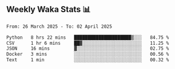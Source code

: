## Weekly Waka Stats 📊
<!--START_SECTION:waka-->

```txt
From: 26 March 2025 - To: 02 April 2025

Python   8 hrs 22 mins   █████████████████████▒░░░   84.75 %
CSV      1 hr 6 mins     ██▓░░░░░░░░░░░░░░░░░░░░░░   11.25 %
JSON     16 mins         ▓░░░░░░░░░░░░░░░░░░░░░░░░   02.75 %
Docker   3 mins          ░░░░░░░░░░░░░░░░░░░░░░░░░   00.56 %
Text     1 min           ░░░░░░░░░░░░░░░░░░░░░░░░░   00.32 %
```

<!--END_SECTION:waka-->

<!--

Here are some ideas to get you started:

- 🔭 I’m currently working on (way to add branches committed on)
- 🌱 I’m currently learning Web Frameworks and Machine Learning! (Lisp, JS (react & angular), Python, and __)
- 💬 Ask me about ...
- 📫 How to reach me: 
- 😄 Pronouns: He/Him/His
- ⚡ Fun fact: ...

that-recsys-lab
-->
